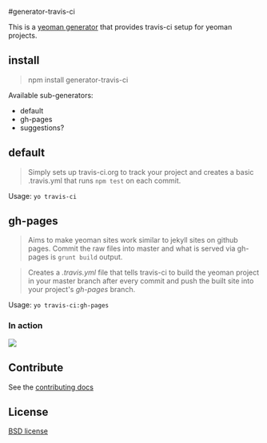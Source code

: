 #generator-travis-ci

This is a [yeoman generator](https://github.com/yeoman/generator) that provides travis-ci setup for yeoman projects.

## install

> npm install generator-travis-ci

Available sub-generators:

- default
- gh-pages
- suggestions?

## default

> Simply sets up travis-ci.org to track your project and creates a basic .travis.yml that runs `npm test` on each commit.

Usage: `yo travis-ci`

## gh-pages

> Aims to make yeoman sites work similar to jekyll sites on github pages. Commit the raw files into master and what is served via gh-pages is `grunt build` output.

> Creates a *.travis.yml* file that tells travis-ci to build the yeoman project in your master branch after every commit and push the built site into your project's *gh-pages* branch.

Usage: `yo travis-ci:gh-pages`

### In action

![](http://s8.postimage.org/90spzjn9h/Screen_Shot_2013_01_19_at_12_55_32_AM.png)

## Contribute

See the [contributing docs](https://github.com/yeoman/yeoman/blob/master/contributing.md)


## License

[BSD license](http://opensource.org/licenses/bsd-license.php)
